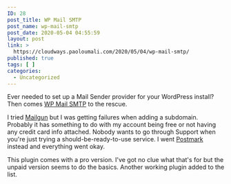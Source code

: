 ```yaml
---
ID: 28
post_title: WP Mail SMTP
post_name: wp-mail-smtp
post_date: 2020-05-04 04:55:59
layout: post
link: >
  https://cloudways.paoloumali.com/2020/05/04/wp-mail-smtp/
published: true
tags: [ ]
categories:
  - Uncategorized
---
```

<!-- wp:paragraph -->
<p>Ever needed to set up a Mail Sender provider for your WordPress install? Then comes <a href="https://wordpress.org/plugins/wp-mail-smtp/" target="_blank" rel="noreferrer noopener">WP Mail SMTP</a> to the rescue.</p>
<!-- /wp:paragraph -->

<!-- wp:paragraph -->
<p>I tried <a rel="noreferrer noopener" href="https://www.mailgun.com/" target="_blank">Mailgun</a> but I was getting failures when adding a subdomain. Probably it has something to do with my account being free or not having any credit card info attached. Nobody wants to go through Support when you're just trying a should-be-ready-to-use service. I went <a rel="noreferrer noopener" href="https://postmarkapp.com/" target="_blank">Postmark</a> instead and everything went okay.</p>
<!-- /wp:paragraph -->

<!-- wp:paragraph -->
<p>This plugin comes with a pro version. I've got no clue what that's for but the unpaid version seems to do the basics. Another working plugin added to the list.</p>
<!-- /wp:paragraph -->